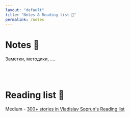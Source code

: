 ```yaml
---
layout: "default"
title: "Notes & Reading list 📝"
permalink: /notes
---
```


# Notes 📝

Заметки, методики, ....

[//]: # (<iframe src="https://v1.embednotion.com/embed/2af354af1a90472c9874ffbe34b3e16f"></iframe>)

<br>
<br>

# Reading list 📖

<i class="fa-brands fa-medium"></i> Medium -
<a href="https://medium.com/@soprun/list/reading-list" rel="noopener noreferrer" target="_blank">300+ stories in
Vladislav Soprun's Reading list</a>

[//]: # (<iframe src="https://v1.embednotion.com/embed/6d70de933982455bb8142e5e25de8cbc"></iframe>)
